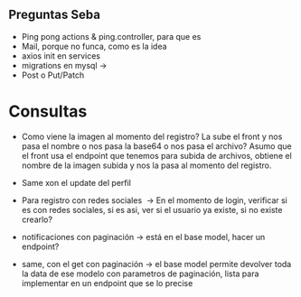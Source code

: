 ## Preguntas Seba
- Ping pong actions & ping.controller, para que es
- Mail, porque no funca, como es la idea
- axios init en services
- migrations en mysql -> 
- Post o Put/Patch


# Consultas
- Como viene la imagen al momento del registro? La sube el front y nos pasa el nombre o nos pasa la base64 o nos pasa el archivo?
Asumo que el front usa el endpoint que tenemos para subida de archivos, obtiene el nombre de la imagen subida y nos la pasa al momento del registro.
- Same xon el update del perfil

- Para registro con redes sociales  -> En el momento de login, verificar si es con redes sociales, si es asi, ver si el usuario ya existe, si no existe crearlo?

- notificaciones con paginación -> está en el base model, hacer un endpoint?
- same, con el get con paginación -> el base model permite devolver toda la data de ese modelo con parametros de paginación, lista para implementar en un endpoint que se lo precise